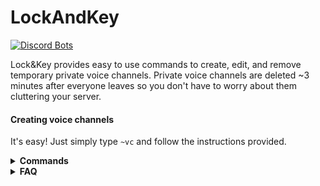 # LockAndKey

[![Discord Bots](https://discordbots.org/api/widget/391977843229458443.svg)](https://discordbots.org/bot/391977843229458443)


Lock&Key provides easy to use commands to create, edit, and remove temporary private voice channels.
Private voice channels are deleted ~3 minutes after everyone leaves so you don't have to worry about them cluttering your server.
#### Creating voice channels
It's easy! Just simply type `~vc` and follow the instructions provided.

<details>
  <summary><b>Commands</b></summary>
  
  1. `~help`: Shows this list.
  2. `~prefix`: Sets the server prefix.
  3. `~vc`: Provides information about how to create a voice channel.
  4. `~vc create`: Creates a voice channel provided that you don't already have one.
  5. `~vc invite @members`: Invites the mentioned users to your voice channel. 
  6. `~vc uninvite @members`: Removes the mentioned users from your voice channel.
  7. `~vc lock`: Makes your channel private.
  8. `~vc unlock`: Makes your channel public.
  9. `~vc create_category`: Creates a category that voice channels will be created in.
</details>

<details>
  <summary><b>FAQ</b></summary>
  
  <h2>Help I can't invite people!</h2>
  Make sure you are mentioning the user you wish to invite. Ex: !vc invite @Lock&Key
  
  <h2>Why do my channels get deleted?</h2>
  <p>The channels are temporary and get deleted if no one joins, or everyone leaves. 
  It is possible someone may be deleting your channel however.</p>
  
  <h2>My problem isn't listed here!</h2>
  <p>Please create an issue here.</p>
</details>
